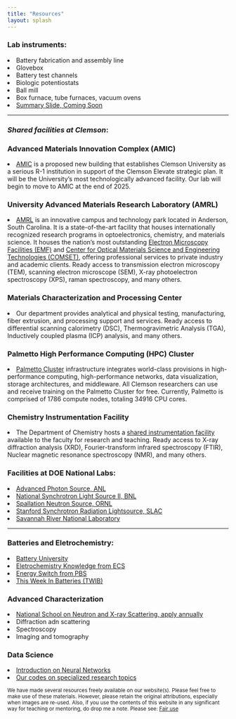 ```yaml
---
title: "Resources"
layout: splash
---
```

<p>
	<h3>Lab instruments:</h3>
	<li>Battery fabrication and assembly line</li>
	<li>Glovebox</li>
	<li>Battery test channels</li>
	<li>Biologic potentiostats</li>
	<li>Ball mill</li>
	<li>Box furnace, tube furnaces, vacuum ovens</li>
	<li><a href="https://donghou-lab.github.io/assets/placeholder.jpg" class="image-popup">Summary Slide, Coming Soon</a></li>
</p>
<hr>

<p>
	<h3 id="shared-facilities-at-clemson"><em>Shared facilities at Clemson</em>:</h3>
	<h3>Advanced Materials Innovation Complex (AMIC)</h3>
	<li><a href="https://cecas.clemson.edu/amic/">AMIC</a> is a proposed new building that establishes Clemson University as a serious R-1 institution in support of the Clemson Elevate strategic plan. It will be the University’s most technologically advanced facility. Our lab will begin to move to AMIC at the end of 2025.</li>
	<h3>University Advanced Materials Research Laboratory (AMRL)</h3>
	<li><a href="https://www.clemson.edu/cecas/research/facilities.html">AMRL</a> is an innovative campus and technology park located in Anderson, South Carolina. It is a state-of-the-art facility that houses internationally recognized research programs in optoelectronics, chemistry, and materials science. It houses the nation’s most outstanding <a href="https://www.clemson.edu/research/division-of-research/core-facilities/emf/capabilities/index.html">Electron Microscopy Facilities (EMF)</a> and <a href="https://www.clemson.edu/centers-institutes/comset/index.html">Center for Optical Materials Science and Engineering Technologies (COMSET)</a>, offering professional services to private industry and academic clients. Ready access to transmission electron microscopy (TEM), scanning electron microscope (SEM), X-ray photoelectron spectroscopy (XPS), raman spectroscopy, and many others.</li>
	<h3>Materials Characterization and Processing Center</h3>
	<li>Our department provides analytical and physical testing, manufacturing, fiber extrusion, and processing support and services. Ready access to differential scanning calorimetry (DSC), Thermogravimetric Analysis (TGA), Inductively coupled plasma (ICP) analysis, and many others.</li>
	<h3>Palmetto High Performance Computing (HPC) Cluster</h3>
	<li><a href="https://www.palmetto.clemson.edu/palmetto/">Palmetto Cluster</a> infrastructure integrates world-class provisions in high-performance computing, high-performance networks, data visualization, storage architectures, and middleware. All Clemson researchers can use and receive training on the Palmetto Cluster for free. Currently, Palmetto is comprised of 1786 compute nodes, totaling 34916 CPU cores.</li>
	<h3>Chemistry Instrumentation Facility</h3>
	<li>The Department of Chemistry hosts a <a href="https://scienceweb.clemson.edu/aif/">shared instrumentation facility</a> available to the faculty for research and teaching. Ready access to X-ray diffraction analysis (XRD), Fourier-transform infrared spectroscopy (FTIR), Nuclear magnetic resonance spectroscopy (NMR), and many others.</li>
</p>

<p>
	<h3>Facilities at DOE National Labs:</h3>
	<li><a href="https://www.aps.anl.gov/">Advanced Photon Source, ANL</a></li>
	<li><a href="https://www.bnl.gov/nsls2/">National Synchrotron Light Source II, BNL</a></li>
	<li><a href="https://neutrons.ornl.gov/sns">Spallation Neutron Source, ORNL</a></li>
	<li><a href="https://www-ssrl.slac.stanford.edu/">Stanford Synchrotron Radiation Lightsource, SLAC</a></li>
	<li><a href="https://www.srnl.gov/">Savannah River National Laboratory</a></li>
</p>
<hr>

<p>
	<h3>Batteries and Eletrochemistry:</h3>
	<li><a href="https://batteryuniversity.com/articles">Battery University</a></li>
	<li><a href="https://knowledge.electrochem.org/">Eletrochemistry Knowledge from ECS</a></li>
	<li><a href="https://video.austinpbs.org/show/energy-switch/episodes/season/1/">Energy Switch from PBS</a></li>
	<li><a href="https://www.linkedin.com/newsletters/this-week-in-batteries-twib-7028855205660172288/">This Week In Batteries (TWIB)</a></li>
	<h3>Advanced Characterization</h3>
	<li><a href="https://www.anl.gov/education/national-school-on-neutron-and-xray-scattering">National School on Neutron and X-ray Scattering, apply annually</a></li>
	<li>Diffraction adn scattering</li>
	<li>Spectroscopy</li>
	<li>Imaging and tomography</li>
	<h3>Data Science</h3>
	<li><a href="https://www.youtube.com/playlist?list=PLZHQObOWTQDNU6R1_67000Dx_ZCJB-3pi">Introduction on Neural Networks</a></li>
	<li><a href="https://github.com/donghou-lab/">Our codes on specialized research topics</a></li>
</p>

<p><small> We have made several resources freely available on our website(s). Please feel free to make use of these materials. However, please retain the original attributions, especially when images are re-used. Also, if you use the contents of this website in any significant way for teaching or mentoring, do drop me a note. Please see: <a href="http://en.wikipedia.org/wiki/Fair_use">Fair use</a></small></p>